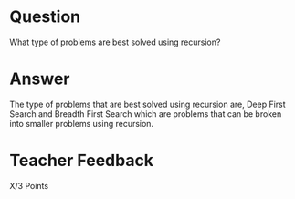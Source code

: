 # Question

What type of problems are best solved using recursion?

# Answer
The type of problems that are best solved using recursion are, Deep First Search and Breadth First Search which are problems that can be broken into smaller problems using recursion.

# Teacher Feedback

X/3 Points